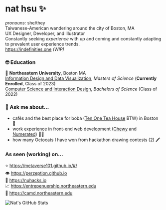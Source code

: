 # nat hsu ✨
_pronouns:_ she/they  
Taiwanese-American wandering around the city of Boston, MA  
UX Designer, Developer, and Illustrator  
Constantly seeking *experience* with up and coming  and constantly adapting to prevalent user experience trends.  
https://indefinities.one _(WIP)_  
  
### 🤓 Education
🐾 **Northeastern University**, Boston MA  
[Information Design and Data Visualization](https://camd.northeastern.edu/program/information-design-and-data-visualization-ms/), _Masters of Science_ (**Currently Enrolled**, Class of 2023)  
[Computer Science and Interaction Design](https://www.khoury.northeastern.edu/programs/bs-computer-sciencedesign/), _Bachelors of Science_ (Class of 2022)  


### 💬 Ask me about...
* cafés and the best place for boba ([Ten One Tea House](https://www.tenoneteahouse.com/) BTW) in Boston 🧋
* work experience in front-end web development ([Chewy](https://www.chewy.com/) and [Numerated](https://www.numerated.com/)) 👨‍💻
* how many Octocats I have won from hackathon drawing contests (2) 🖍

### As seen (working) on...  
⭐️ https://metaverse101.github.io/#/  
👁️ https://perzeption.github.io  
🐙 https://nuhacks.io   
📈 https://entrepenuership.northeastern.edu  
🎨 https://camd.northeastern.edu  
  
  
![Nat's GitHub Stats](https://github-readme-stats.vercel.app/api?username=indefinities&count_private=true&show_icons=true&theme=dracula)
<!--
**indefinities/indefinities** is a ✨ _special_ ✨ repository because its `README.md` (this file) appears on your GitHub profile.

Here are some ideas to get you started:

- 🔭 I’m currently working on ...
- 🌱 I’m currently learning ...
- 👯 I’m looking to collaborate on ...
- 🤔 I’m looking for help with ...
- 💬 Ask me about ...
- 📫 How to reach me: ...
- 😄 Pronouns: ...
- ⚡ Fun fact: ...
-->
